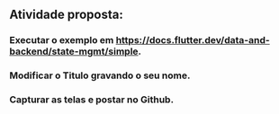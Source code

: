 ## Atividade proposta: ##
### Executar o exemplo em https://docs.flutter.dev/data-and-backend/state-mgmt/simple. ###

### Modificar o Titulo gravando o seu nome. ###

### Capturar as telas e postar no Github. ###
